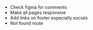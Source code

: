 - Check figma for comments
- Make all pages responsive
- Add links on footer especially socials
- Not found route
